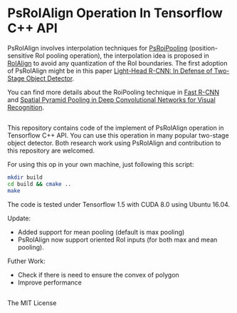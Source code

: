 # PsRoIAlign Operation In Tensorflow C++ API
PsRoIAlign involves interpolation techniques for [PsRoiPooling](https://arxiv.org/abs/1605.06409) (position-sensitive RoI pooling operation), the interpolation idea is proposed in [RoIAlign](https://arxiv.org/abs/1703.06870) to avoid any quantization of the RoI boundaries. The first adoption of PsRoIAlign might be in this paper [Light-Head R-CNN: In Defense of Two-Stage Object Detector](https://arxiv.org/abs/1711.07264).

You can find more details about the RoiPooling technique in [Fast R-CNN](https://arxiv.org/abs/1504.08083) and [Spatial Pyramid Pooling in Deep Convolutional Networks for Visual Recognition](https://arxiv.org/abs/1406.4729).

## ##
This repository contains code of the implement of PsRoIAlign operation in Tensorflow C++ API. You can use this operation in many popular two-stage object detector. Both research work using PsRoIAlign and contribution to this repository are welcomed. 

For using this op in your own machine, just following this script:
```sh
mkdir build
cd build && cmake ..
make
```
The code is tested under Tensorflow 1.5 with CUDA 8.0 using Ubuntu 16.04.

Update:

- Added support for mean pooling (default is max pooling)
- PsRoIAlign now support oriented RoI inputs (for both max and mean pooling).

Futher Work:

- Check if there is need to ensure the convex of polygon
- Improve performance

##  ##
The MIT License